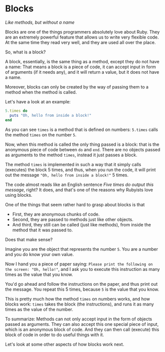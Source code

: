 # Blocks

*Like methods, but without a name*

Blocks are one of the things programmers absolutely love about Ruby. They are
an extremely powerful feature that allows us to write very flexible code. At
the same time they read very well, and they are used all over the place.

So, what is a block?

A block, essentially, is the same thing as a method, except they do not have a
name: That means a block is a piece of code, it can accept input in form of
arguments (if it needs any), and it will return a value, but it does not have a
name.

Moreover, blocks can only be created by the way of passing them to a method
when the method is called.

Let's have a look at an example:

```ruby
5.times do
  puts "Oh, hello from inside a block!"
end
```

As you can see `times` is a method that is defined on numbers: `5.times` calls
the method `times` on the number `5`.

Now, when this method is called the only thing passed is a block: that is the
anonymous piece of code between `do` and `end`. There are no objects passed as
arguments to the method `times`, instead it just passes a block.

The method `times` is implemented in such a way that it simply calls (executes)
the block 5 times, and thus, when you run the code, it will print out the
message `"Oh, hello from inside a block!"` 5 times.

The code almost reads like an English sentence *Five times do output this
message*, right? It does, and that's one of the reasons why Rubyists love
using blocks.

One of the things that seem rather hard to grasp about blocks is that

* First, they are anonymous chunks of code.
* Second, they are passed to methods just like other objects.
* And third, they still can be called (just like methods), from inside the
  method that it was passed to.

Does that make sense?

Imagine you are the object that represents the number `5`. You are a number and
you do know your own value.

Now I hand you a piece of paper saying: `Please print the following on the
screen: "Oh, hello!"`, and I ask you to execute this instruction as many times
as the value that you know.

You'd go ahead and follow the instructions on the paper, and thus print out the
message. You repeat this 5 times, because `5` is the value that you know.

This is pretty much how the method `times` on numbers works, and how blocks
work: `times` takes the block (the instructions), and runs it as many times
as the value of the number.

To summarize: Methods can not only accept input in the form of objects passed
as arguments.  They can also accept this one special piece of input, which is
an anonymous block of code. And they can then call (execute) this block of code
in order to do useful things with it.

Let's look at some other aspects of how blocks work next.

